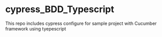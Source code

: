 # cypress_BDD_Typescript
This repo includes cypress configure for sample project with Cucumber framework using tyepescript
